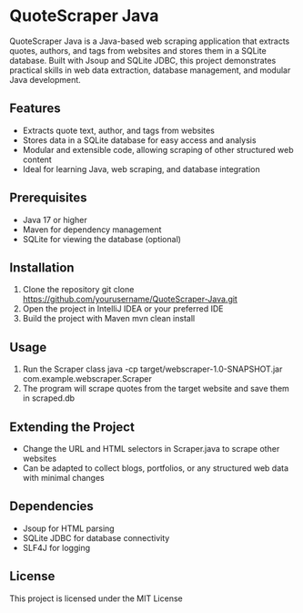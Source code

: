 # QuoteScraper Java

QuoteScraper Java is a Java-based web scraping application that extracts quotes, authors, and tags from websites and stores them in a SQLite database. Built with Jsoup and SQLite JDBC, this project demonstrates practical skills in web data extraction, database management, and modular Java development.

## Features
- Extracts quote text, author, and tags from websites
- Stores data in a SQLite database for easy access and analysis
- Modular and extensible code, allowing scraping of other structured web content
- Ideal for learning Java, web scraping, and database integration

## Prerequisites
- Java 17 or higher
- Maven for dependency management
- SQLite for viewing the database (optional)

## Installation
1. Clone the repository
   git clone https://github.com/yourusername/QuoteScraper-Java.git
2. Open the project in IntelliJ IDEA or your preferred IDE
3. Build the project with Maven
   mvn clean install

## Usage
1. Run the Scraper class
   java -cp target/webscraper-1.0-SNAPSHOT.jar com.example.webscraper.Scraper
2. The program will scrape quotes from the target website and save them in scraped.db

## Extending the Project
- Change the URL and HTML selectors in Scraper.java to scrape other websites
- Can be adapted to collect blogs, portfolios, or any structured web data with minimal changes

## Dependencies
- Jsoup for HTML parsing
- SQLite JDBC for database connectivity
- SLF4J for logging

## License
This project is licensed under the MIT License
